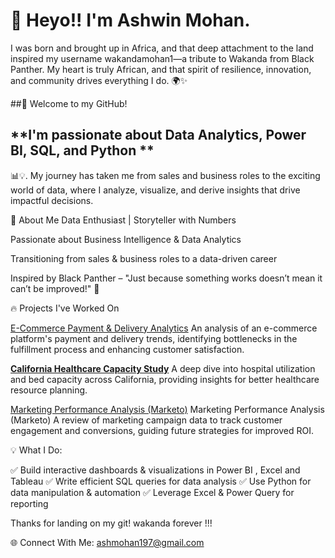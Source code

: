 # 👋 **Heyo!! I'm Ashwin Mohan.**

I was born and brought up in Africa, and that deep attachment to the land inspired my username wakandamohan1—a tribute to Wakanda from Black Panther. My heart is truly African, and that spirit of resilience, innovation, and community drives everything I do. 🌍✨ 

##🚀 Welcome to my GitHub!
## **I'm passionate about Data Analytics, Power BI, SQL, and Python **

📊💡. My journey has taken me from sales and business roles to the exciting world of data, where I analyze, visualize, and derive insights that drive impactful decisions.

🌟 About Me
Data Enthusiast | Storyteller with Numbers

Passionate about Business Intelligence & Data Analytics

Transitioning from sales & business roles to a data-driven career

Inspired by Black Panther – "Just because something works doesn’t mean it can’t be improved!" 🖤



🔥 Projects I've Worked On

[E-Commerce Payment & Delivery Analytics](https://github.com/wakandamohan1/E-Commerce-Payment-and-Delivery-Analytics-Case-Study)
An analysis of an e-commerce platform's payment and delivery trends, identifying bottlenecks in the fulfillment process and enhancing customer satisfaction.

**[California Healthcare Capacity Study](https://github.com/wakandamohan1/California-Healthcare-Capacity-Study)**
A deep dive into hospital utilization and bed capacity across California, providing insights for better healthcare resource planning.

[Marketing Performance Analysis (Marketo)](https://github.com/wakandamohan1/Marketing-Performance-Marketo-Data)
Marketing Performance Analysis (Marketo)
A review of marketing campaign data to track customer engagement and conversions, guiding future strategies for improved ROI.





💡 What I Do:

✅ Build interactive dashboards & visualizations in Power BI , Excel and Tableau
✅ Write efficient SQL queries for data analysis
✅ Use Python for data manipulation & automation
✅ Leverage Excel & Power Query for reporting

Thanks for landing on my git! wakanda forever !!!

🌐 Connect With Me: ashmohan197@gmail.com

